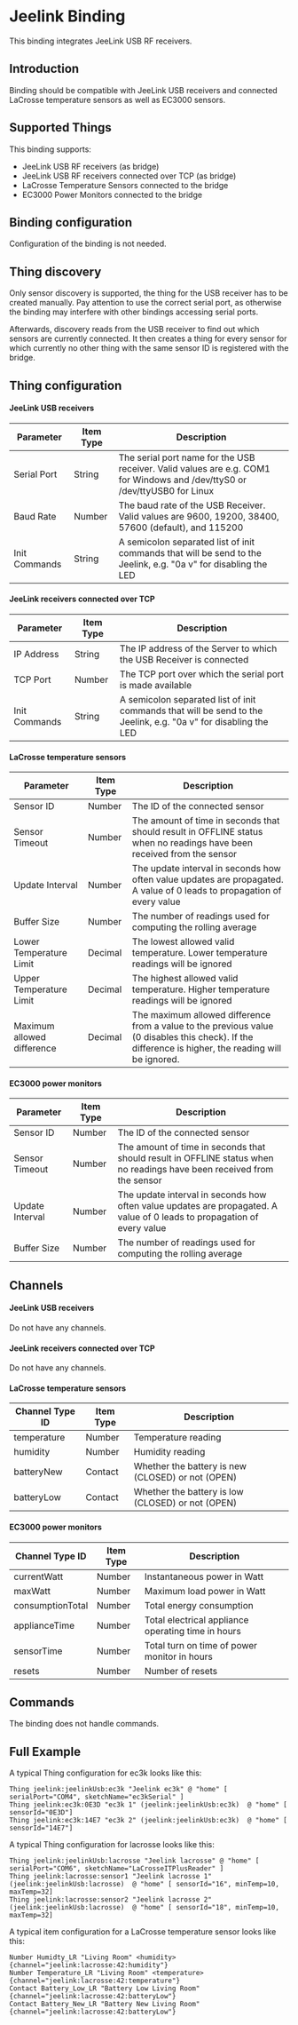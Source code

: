 # Jeelink Binding

This binding integrates JeeLink USB RF receivers. 

## Introduction

Binding should be compatible with JeeLink USB receivers and connected LaCrosse temperature sensors as well as EC3000 sensors.

## Supported Things

This binding supports:

* JeeLink USB RF receivers (as bridge)
* JeeLink USB RF receivers connected over TCP (as bridge)
* LaCrosse Temperature Sensors connected to the bridge 
* EC3000 Power Monitors connected to the bridge

## Binding configuration

Configuration of the binding is not needed. 

## Thing discovery

Only sensor discovery is supported, the thing for the USB receiver has to be created manually. Pay attention to use the correct serial port, as otherwise the binding may interfere with other bindings accessing serial ports.

Afterwards, discovery reads from the USB receiver to find out which sensors are currently connected. It then creates a thing for every sensor for which currently no other thing with the same sensor ID is registered with the bridge. 

## Thing configuration

#### JeeLink USB receivers

| Parameter         | Item Type    | Description
|-------------------|--------------|------------
| Serial Port       | String       | The serial port name for the USB receiver. Valid values are e.g. COM1 for Windows and /dev/ttyS0 or /dev/ttyUSB0 for Linux
| Baud Rate         | Number       | The baud rate of the USB Receiver. Valid values are 9600, 19200, 38400, 57600 (default), and 115200
| Init Commands     | String       | A semicolon separated list of init commands that will be send to the Jeelink, e.g. "0a v" for disabling the LED

#### JeeLink receivers connected over TCP

| Parameter         | Item Type    | Description
|-------------------|--------------|------------
| IP Address        | String       | The IP address of the Server to which the USB Receiver is connected
| TCP Port          | Number       | The TCP port over which the serial port is made available
| Init Commands     | String       | A semicolon separated list of init commands that will be send to the Jeelink, e.g. "0a v" for disabling the LED

#### LaCrosse temperature sensors

| Parameter         | Item Type    | Description
|-------------------|--------------|------------
| Sensor ID         | Number       | The ID of the connected sensor
| Sensor Timeout    | Number       | The amount of time in seconds that should result in OFFLINE status when no readings have been received from the sensor
| Update Interval   | Number       | The update interval in seconds how often value updates are propagated. A value of 0 leads to propagation of every value
| Buffer Size       | Number       | The number of readings used for computing the rolling average
| Lower Temperature Limit | Decimal       | The lowest allowed valid temperature. Lower temperature readings will be ignored
| Upper Temperature Limit | Decimal       | The highest allowed valid temperature. Higher temperature readings will be ignored
| Maximum allowed difference | Decimal    | The maximum allowed difference from a value to the previous value (0 disables this check). If the difference is higher, the reading will be ignored.

#### EC3000 power monitors

| Parameter         | Item Type    | Description
|-------------------|--------------|------------
| Sensor ID         | Number       | The ID of the connected sensor
| Sensor Timeout    | Number       | The amount of time in seconds that should result in OFFLINE status when no readings have been received from the sensor
| Update Interval   | Number       | The update interval in seconds how often value updates are propagated. A value of 0 leads to propagation of every value
| Buffer Size       | Number       | The number of readings used for computing the rolling average


## Channels

#### JeeLink USB receivers 

Do not have any channels.

#### JeeLink receivers connected over TCP

Do not have any channels.

#### LaCrosse temperature sensors

| Channel Type ID         | Item Type    | Description
|-------------------------|--------------|------------
| temperature             | Number       | Temperature reading
| humidity                | Number       | Humidity reading 
| batteryNew              | Contact      | Whether the battery is new (CLOSED) or not (OPEN)
| batteryLow              | Contact      | Whether the battery is low (CLOSED) or not (OPEN)

#### EC3000 power monitors

| Channel Type ID         | Item Type    | Description
|-------------------------|--------------|------------
| currentWatt             | Number       | Instantaneous power in Watt
| maxWatt                 | Number       | Maximum load power in Watt
| consumptionTotal        | Number       | Total energy  consumption 
| applianceTime           | Number       | Total electrical appliance operating time in hours
| sensorTime              | Number       | Total turn on time of power monitor in hours
| resets                  | Number       | Number of resets

## Commands

The binding does not handle commands.

## Full Example

A typical Thing configuration for ec3k looks like this:
```
Thing jeelink:jeelinkUsb:ec3k "Jeelink ec3k" @ "home" [ serialPort="COM4", sketchName="ec3kSerial" ]
Thing jeelink:ec3k:0E3D "ec3k 1" (jeelink:jeelinkUsb:ec3k)  @ "home" [ sensorId="0E3D"]
Thing jeelink:ec3k:14E7 "ec3k 2" (jeelink:jeelinkUsb:ec3k)  @ "home" [ sensorId="14E7"]
```

A typical Thing configuration for lacrosse looks like this:
```
Thing jeelink:jeelinkUsb:lacrosse "Jeelink lacrosse" @ "home" [ serialPort="COM6", sketchName="LaCrosseITPlusReader" ]
Thing jeelink:lacrosse:sensor1 "Jeelink lacrosse 1" (jeelink:jeelinkUsb:lacrosse)  @ "home" [ sensorId="16", minTemp=10, maxTemp=32]
Thing jeelink:lacrosse:sensor2 "Jeelink lacrosse 2" (jeelink:jeelinkUsb:lacrosse)  @ "home" [ sensorId="18", minTemp=10, maxTemp=32]
```

A typical item configuration for a LaCrosse temperature sensor looks like this:
```
Number Humidty_LR "Living Room" <humidity> {channel="jeelink:lacrosse:42:humidity"}
Number Temperature_LR "Living Room" <temperature> {channel="jeelink:lacrosse:42:temperature"}
Contact Battery_Low_LR "Battery Low Living Room" {channel="jeelink:lacrosse:42:batteryLow"}
Contact Battery_New_LR "Battery New Living Room" {channel="jeelink:lacrosse:42:batteryLow"}
```

